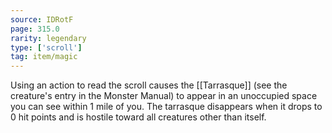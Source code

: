 ```yaml
---
source: IDRotF
page: 315.0
rarity: legendary
type: ['scroll']
tag: item/magic
---
```


Using an action to read the scroll causes the [[Tarrasque]] (see the creature's entry in the Monster Manual) to appear in an unoccupied space you can see within 1 mile of you. The tarrasque disappears when it drops to 0 hit points and is hostile toward all creatures other than itself.


